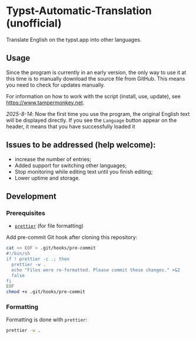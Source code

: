 # Typst-Automatic-Translation (unofficial)

Translate English on the typst.app into other languages.

## Usage

Since the program is currently in an early version, the only way to use it at this time is to manually download the source file from GitHub. This means you need to check for updates manually.

For information on how to work with the script (install, use, update), see https://www.tampermonkey.net.

*2025-8-14*: Now the first time you use the program, the original English text will be displayed directly. If you see the `Language` button appear on the header, it means that you have successfully loaded it

## Issues to be addressed (help welcome):

- increase the number of entries;
- Added support for switching other languages;
- Stop monitoring while editing text until you finish editing;
- Lower uptime and storage.

## Development

### Prerequisites

- [`prettier`](https://prettier.io) (for file formatting)

Add pre-commit Git hook after cloning this repository:

```sh
cat << EOF > .git/hooks/pre-commit
#!/bin/sh
if ! prettier -c .; then
  prettier -w .
  echo "Files were re-formatted. Please commit these changes." >&2
  false
fi
EOF
chmod +x .git/hooks/pre-commit
```

### Formatting

Formatting is done with `prettier`:

```sh
prettier -w .
```
